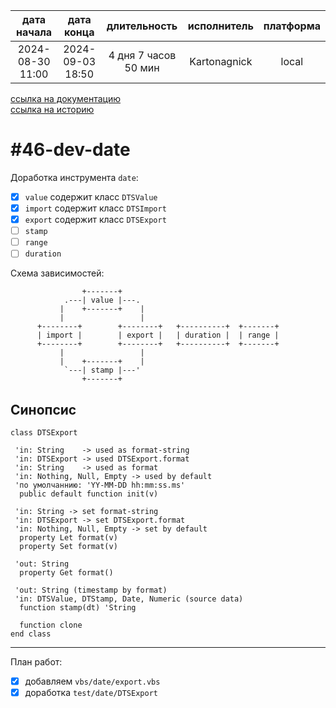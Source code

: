 |   дата начала    |    дата конца    |     длительность     | исполнитель  | платформа |
|:----------------:|:----------------:|:--------------------:|:------------:|:---------:|
| 2024-08-30 11:00 | 2024-09-03 18:50 | 4 дня 7 часов 50 мин | Kartonagnick |   local   |

[ссылка на документацию](../docs.md)  
[ссылка на историю](../history.md#-v046-dev)  

#46-dev-date
============

Доработка инструмента `date`:  
  - [x] `value`  содержит класс `DTSValue`  
  - [x] `import` содержит класс `DTSImport`  
  - [x] `export` содержит класс `DTSExport`  
  - [ ] `stamp`  
  - [ ] `range`  
  - [ ] `duration`  

Схема зависимостей:  

```
                +-------+            
            .---| value |---.
           |    +-------+    |
           |                 |
      +--------+        +--------+   +----------+  +-------+
      | import |        | export |   | duration |  | range |
      +--------+        +--------+   +----------+  +-------+
           |                 |
           |    +-------+    |
            `---| stamp |---'
                +-------+   
```


Синопсис
--------

```vbs
class DTSExport

 'in: String    -> used as format-string
 'in: DTSExport -> used DTSExport.format
 'in: String    -> used as format
 'in: Nothing, Null, Empty -> used by default
 'по умолчаннию: 'YY-MM-DD hh:mm:ss.ms'
  public default function init(v) 

 'in: String -> set format-string
 'in: DTSExport -> set DTSExport.format
 'in: Nothing, Null, Empty -> set by default
  property Let format(v)
  property Set format(v)

 'out: String
  property Get format()

 'out: String (timestamp by format)
 'in: DTSValue, DTStamp, Date, Numeric (source data)
  function stamp(dt) 'String

  function clone
end class
```

--------------------------------------------------------------------------------

План работ:  
  - [x] добавляем `vbs/date/export.vbs`  
  - [x] доработка `test/date/DTSExport`  
